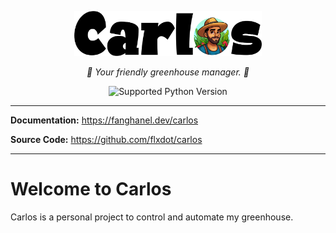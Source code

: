 <p align="center">
    <img src="assets/carlos_typo_logo.png" width="300px">
</p>
<p align="center">
    <i>🌱 Your friendly greenhouse manager. 🌱</i>
</p>
<p align="center">
    <img src="https://img.shields.io/badge/Python-3.11-green" alt="Supported Python Version">
</p>

---

**Documentation:** <a href="https://fanghanel.dev/carlos" target="_blank" class="external">https://fanghanel.dev/carlos</a>

**Source Code:** <a href="https://github.com/flxdot/carlos" target="_blank" class="external">https://github.com/flxdot/carlos</a>

---

# Welcome to Carlos

Carlos is a personal project to control and automate my greenhouse.
